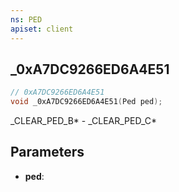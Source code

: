 ```yaml
---
ns: PED
apiset: client
---
```

## _0xA7DC9266ED6A4E51

```c
// 0xA7DC9266ED6A4E51
void _0xA7DC9266ED6A4E51(Ped ped);
```

_CLEAR_PED_B* - _CLEAR_PED_C*

## Parameters
* **ped**:



